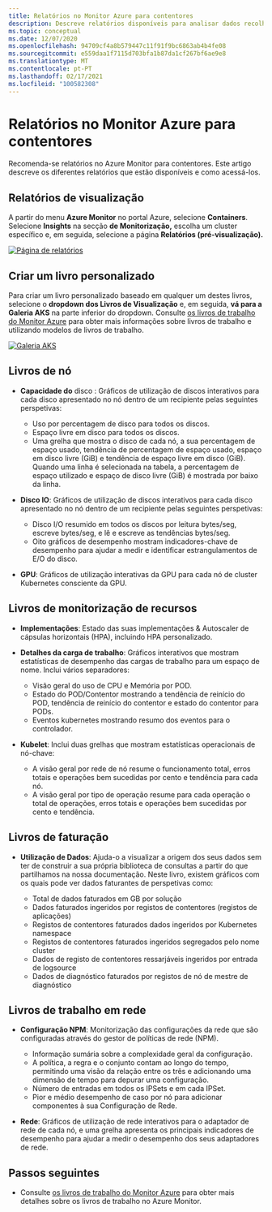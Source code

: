 ```yaml
---
title: Relatórios no Monitor Azure para contentores
description: Descreve relatórios disponíveis para analisar dados recolhidos pelo Azure Monitor para contentores.
ms.topic: conceptual
ms.date: 12/07/2020
ms.openlocfilehash: 94709cf4a8b579447c11f91f9bc6863ab4b4fe08
ms.sourcegitcommit: e559daa1f7115d703bfa1b87da1cf267bf6ae9e8
ms.translationtype: MT
ms.contentlocale: pt-PT
ms.lasthandoff: 02/17/2021
ms.locfileid: "100582308"
---
```

# <a name="reports-in-azure-monitor-for-containers"></a>Relatórios no Monitor Azure para contentores
Recomenda-se relatórios no Azure Monitor para contentores. [](../visualize/workbooks-overview.md) Este artigo descreve os diferentes relatórios que estão disponíveis e como acessá-los.

## <a name="viewing-reports"></a>Relatórios de visualização
A partir do menu **Azure Monitor** no portal Azure, selecione **Containers**. Selecione **Insights** na secção **de Monitorização,** escolha um cluster específico e, em seguida, selecione a página **Relatórios (pré-visualização).** 

[![Página de relatórios](media/container-insights-reports/reports-page.png)](media/container-insights-reports/reports-page.png#lightbox)

## <a name="create-a-custom-workbook"></a>Criar um livro personalizado
Para criar um livro personalizado baseado em qualquer um destes livros, selecione o **dropdown dos Livros de Visualização** e, em seguida, **vá para a Galeria AKS** na parte inferior do dropdown. Consulte [os livros de trabalho do Monitor Azure](../visualize/workbooks-overview.md) para obter mais informações sobre livros de trabalho e utilizando modelos de livros de trabalho.

[![Galeria AKS](media/container-insights-reports/aks-gallery.png)](media/container-insights-reports/aks-gallery.png#lightbox)

## <a name="node-workbooks"></a>Livros de nó

- **Capacidade do** disco : Gráficos de utilização de discos interativos para cada disco apresentado no nó dentro de um recipiente pelas seguintes perspetivas:

    - Uso por percentagem de disco para todos os discos.
    - Espaço livre em disco para todos os discos.
    - Uma grelha que mostra o disco de cada nó, a sua percentagem de espaço usado, tendência de percentagem de espaço usado, espaço em disco livre (GiB) e tendência de espaço livre em disco (GiB). Quando uma linha é selecionada na tabela, a percentagem de espaço utilizado e espaço de disco livre (GiB) é mostrada por baixo da linha.

- **Disco IO**: Gráficos de utilização de discos interativos para cada disco apresentado no nó dentro de um recipiente pelas seguintes perspetivas:

    - Disco I/O resumido em todos os discos por leitura bytes/seg, escreve bytes/seg, e lê e escreve as tendências bytes/seg.
    - Oito gráficos de desempenho mostram indicadores-chave de desempenho para ajudar a medir e identificar estrangulamentos de E/O do disco.

- **GPU**: Gráficos de utilização interativas da GPU para cada nó de cluster Kubernetes consciente da GPU.

## <a name="resource-monitoring-workbooks"></a>Livros de monitorização de recursos

- **Implementações**: Estado das suas implementações & Autoscaler de cápsulas horizontais (HPA), incluindo HPA personalizado. 
  
- **Detalhes da carga de trabalho**: Gráficos interativos que mostram estatísticas de desempenho das cargas de trabalho para um espaço de nome. Inclui vários separadores:

  - Visão geral do uso de CPU e Memória por POD.
  - Estado do POD/Contentor mostrando a tendência de reinício do POD, tendência de reinício do contentor e estado do contentor para PODs.
  - Eventos kubernetes mostrando resumo dos eventos para o controlador.

- **Kubelet**: Inclui duas grelhas que mostram estatísticas operacionais de nó-chave:

    - A visão geral por rede de nó resume o funcionamento total, erros totais e operações bem sucedidas por cento e tendência para cada nó.
    - A visão geral por tipo de operação resume para cada operação o total de operações, erros totais e operações bem sucedidas por cento e tendência.
## <a name="billing-workbooks"></a>Livros de faturação

- **Utilização de Dados**: Ajuda-o a visualizar a origem dos seus dados sem ter de construir a sua própria biblioteca de consultas a partir do que partilhamos na nossa documentação. Neste livro, existem gráficos com os quais pode ver dados faturantes de perspetivas como:

  - Total de dados faturados em GB por solução
  - Dados faturados ingeridos por registos de contentores (registos de aplicações)
  - Registos de contentores faturados dados ingeridos por Kubernetes namespace
  - Registos de contentores faturados ingeridos segregados pelo nome cluster
  - Dados de registo de contentores ressarjáveis ingeridos por entrada de logsource
  - Dados de diagnóstico faturados por registos de nó de mestre de diagnóstico

## <a name="networking-workbooks"></a>Livros de trabalho em rede

- **Configuração NPM**: Monitorização das configurações da rede que são configuradas através do gestor de políticas de rede (NPM).

  - Informação sumária sobre a complexidade geral da configuração.
  - A política, a regra e o conjunto contam ao longo do tempo, permitindo uma visão da relação entre os três e adicionando uma dimensão de tempo para depurar uma configuração.
  - Número de entradas em todos os IPSets e em cada IPSet.
  - Pior e médio desempenho de caso por nó para adicionar componentes à sua Configuração de Rede.

- **Rede**: Gráficos de utilização de rede interativos para o adaptador de rede de cada nó, e uma grelha apresenta os principais indicadores de desempenho para ajudar a medir o desempenho dos seus adaptadores de rede.



## <a name="next-steps"></a>Passos seguintes

- Consulte [os livros de trabalho do Monitor Azure](../visualize/workbooks-overview.md) para obter mais detalhes sobre os livros de trabalho no Azure Monitor.
